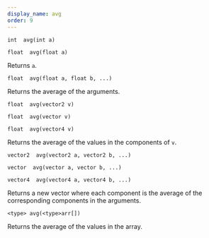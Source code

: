 ```yaml
---
display_name: avg
order: 9
---
```

`int  avg(int a)`

`float  avg(float a)`

Returns `a`.

`float  avg(float a, float b, ...)`

Returns the average of the arguments.

`float  avg(vector2 v)`

`float  avg(vector v)`

`float  avg(vector4 v)`

Returns the average of the values in the components of `v`.

`vector2  avg(vector2 a, vector2 b, ...)`

`vector  avg(vector a, vector b, ...)`

`vector4  avg(vector4 a, vector4 b, ...)`

Returns a new vector where each component is the average of the corresponding components in the arguments.

`<type> avg(<type>arr[])`

Returns the average of the values in the array.
